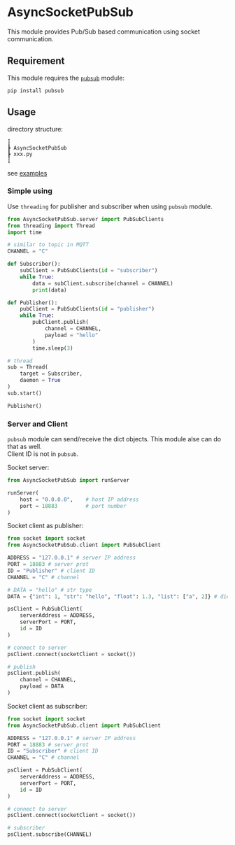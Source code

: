 # AsyncSocketPubSub

This module provides Pub/Sub based communication using socket communication.

## Requirement

This module requires the [`pubsub`](https://github.com/nehz/pubsub) module:

```shell
pip install pubsub
```

## Usage

directory structure:

```shell
┋
┣ AsyncSocketPubSub
┣ xxx.py
┋
```

see [examples](https://github.com/amenaruya/AsyncSocketPubSub/tree/main/example)

### Simple using

Use `threading` for publisher and subscriber when using `pubsub` module.

```python
from AsyncSocketPubSub.server import PubSubClients
from threading import Thread
import time

# similar to topic in MQTT
CHANNEL = "C"

def Subscriber():
    subClient = PubSubClients(id = "subscriber")
    while True:
        data = subClient.subscribe(channel = CHANNEL)
        print(data)

def Publisher():
    pubClient = PubSubClients(id = "publisher")
    while True:
        pubClient.publish(
            channel = CHANNEL,
            payload = "hello"
        )
        time.sleep(3)

# thread
sub = Thread(
    target = Subscriber,
    daemon = True
)
sub.start()

Publisher()

```

### Server and Client

`pubsub` module can send/receive the dict objects. This module alse can do that as well.  
Client ID is not in `pubsub`.

Socket server:

```python
from AsyncSocketPubSub import runServer

runServer(
    host = "0.0.0.0",    # host IP address
    port = 18883         # port number
)

```

Socket client as publisher:

```python
from socket import socket
from AsyncSocketPubSub.client import PubSubClient

ADDRESS = "127.0.0.1" # server IP address
PORT = 18883 # server prot
ID = "Publisher" # client ID
CHANNEL = "C" # channel

# DATA = "hello" # str type
DATA = {"int": 1, "str": "hello", "float": 1.3, "list": ["a", 2]} # dict type

psClient = PubSubClient(
    serverAddress = ADDRESS,
    serverPort = PORT,
    id = ID
)

# connect to server
psClient.connect(socketClient = socket())

# publish
psClient.publish(
    channel = CHANNEL,
    payload = DATA
)

```

Socket client as subscriber:

```python
from socket import socket
from AsyncSocketPubSub.client import PubSubClient

ADDRESS = "127.0.0.1" # server IP address
PORT = 18883 # server prot
ID = "Subscriber" # client ID
CHANNEL = "C" # channel

psClient = PubSubClient(
    serverAddress = ADDRESS,
    serverPort = PORT,
    id = ID
)

# connect to server
psClient.connect(socketClient = socket())

# subscriber
psClient.subscribe(CHANNEL)

```
